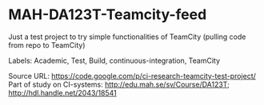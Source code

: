# MAH-DA123T-Teamcity-feed
Just a test project to try simple functionalities of TeamCity (pulling code from repo to TeamCity)

Labels: Academic, Test, Build, continuous-integration, TeamCity

Source URL: https://code.google.com/p/ci-research-teamcity-test-project/
Part of study on CI-systems: http://edu.mah.se/sv/Course/DA123T; http://hdl.handle.net/2043/18541
